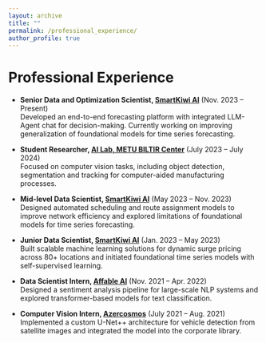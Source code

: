 ```yaml
---
layout: archive
title: ""
permalink: /professional_experience/
author_profile: true
---
```


# Professional Experience

* **Senior Data and Optimization Scientist, [SmartKiwi AI](https://www.smartkiwi.ai/about)** (Nov. 2023 – Present)  
    Developed an end-to-end forecasting platform with integrated LLM-Agent chat for decision-making. Currently working on improving generalization of foundational models for time series forecasting.

* **Student Researcher, [AI Lab, METU BILTIR Center](https://biltir.metu.edu.tr/)** (July 2023 – July 2024)  
    Focused on computer vision tasks, including object detection, segmentation and tracking for computer-aided manufacturing processes.

* **Mid-level Data Scientist, [SmartKiwi AI](https://www.smartkiwi.ai/about)** (May 2023 – Nov. 2023)  
    Designed automated scheduling and route assignment models to improve network efficiency and explored limitations of foundational models for time series forecasting.

* **Junior Data Scientist, [SmartKiwi AI](https://www.smartkiwi.ai/about)** (Jan. 2023 – May 2023)  
    Built scalable machine learning solutions for dynamic surge pricing across 80+ locations and initiated foundational time series models with self-supervised learning.

* **Data Scientist Intern, [Affable AI](https://www.affable.ai/)** (Nov. 2021 – Apr. 2022)  
    Designed a sentiment analysis pipeline for large-scale NLP systems and explored transformer-based models for text classification.

* **Computer Vision Intern, [Azercosmos](https://azercosmos.az/)** (July 2021 – Aug. 2021)  
    Implemented a custom U-Net++ architecture for vehicle detection from satellite images and integrated the model into the corporate library.
